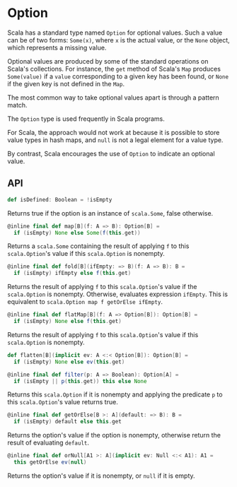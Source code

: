 # Option

Scala has a standard type named `Option` for optional values.
Such a value can be of two forms:
`Some(x)`, where `x` is the actual value, or the `None` object, which represents a missing value.

Optional values are produced by some of the standard operations on Scala's collections.
For instance, the `get` method of Scala's `Map` produces `Some(value)` if a `value` corresponding to a given key has been found, or `None` if the given key is not defined in the `Map`.

The most common way to take optional values apart is through a pattern match.

The `Option` type is used frequently in Scala programs.

For Scala, the approach would not work at because it is possible to store value types in hash maps, and `null` is not a legal element for a value type.

By contrast, Scala encourages the use of `Option` to indicate an optional value.

## API

```scala
def isDefined: Boolean = !isEmpty
```
Returns true if the option is an instance of `scala.Some`, false otherwise.

```scala
@inline final def map[B](f: A => B): Option[B] =
  if (isEmpty) None else Some(f(this.get))
```
Returns a `scala.Some` containing the result of applying `f` to this `scala.Option`'s value if this `scala.Option` is nonempty.

```scala
@inline final def fold[B](ifEmpty: => B)(f: A => B): B =
  if (isEmpty) ifEmpty else f(this.get)
```
Returns the result of applying `f` to this `scala.Option`'s value if the `scala.Option` is nonempty.
Otherwise, evaluates expression `ifEmpty`.
This is equivalent to `scala.Option map f getOrElse ifEmpty`.

```scala
@inline final def flatMap[B](f: A => Option[B]): Option[B] =
  if (isEmpty) None else f(this.get)
```
Returns the result of applying `f` to this `scala.Option`'s value if this `scala.Option` is nonempty.

```scala
def flatten[B](implicit ev: A <:< Option[B]): Option[B] =
  if (isEmpty) None else ev(this.get)
```

```scala
@inline final def filter(p: A => Boolean): Option[A] =
  if (isEmpty || p(this.get)) this else None
```
Returns this `scala.Option` if it is nonempty and applying the predicate `p` to this `scala.Option`'s value returns true.

```scala
@inline final def getOrElse[B >: A](default: => B): B =
  if (isEmpty) default else this.get
```
Returns the option's value if the option is nonempty, otherwise return the result of evaluating `default`.

```scala
@inline final def orNull[A1 >: A](implicit ev: Null <:< A1): A1 =
  this getOrElse ev(null)
```
Returns the option's value if it is nonempty, or `null` if it is empty.
